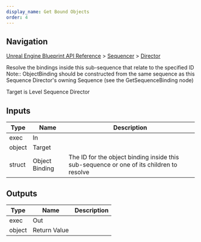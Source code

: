```yaml
---
display_name: Get Bound Objects
order: 4
---
```

## Navigation

[Unreal Engine Blueprint API Reference](https://dev.epicgames.com/documentation/en-us/unreal-engine/BlueprintAPI) > [Sequencer](https://dev.epicgames.com/documentation/en-us/unreal-engine/BlueprintAPI/Sequencer) > [Director](https://dev.epicgames.com/documentation/en-us/unreal-engine/BlueprintAPI/Sequencer/Director)

Resolve the bindings inside this sub-sequence that relate to the specified ID
Note:: ObjectBinding should be constructed from the same sequence as this Sequence Director's owning Sequence (see the GetSequenceBinding node)

Target is Level Sequence Director

## Inputs

| Type | Name | Description |
| --- | --- | --- |
| exec | In |  |
| object | Target |  |
| struct | Object Binding | The ID for the object binding inside this sub-sequence or one of its children to resolve |

## Outputs

| Type | Name | Description |
| --- | --- | --- |
| exec | Out |  |
| object | Return Value |  |

